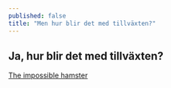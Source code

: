 ```yaml
---
published: false
title: "Men hur blir det med tillväxten?"
---
```



## Ja, hur blir det med tillväxten?

[The impossible hamster](https://www.youtube.com/watch?v=Sqwd_u6HkMo)
